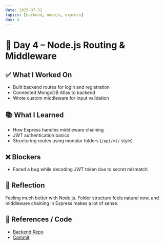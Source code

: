 ```yaml
---
date: 2025-07-31
topics: [backend, nodejs, express]
day: 4
---
```


# 📘 Day 4 – Node.js Routing & Middleware

## ✅ What I Worked On
- Built backend routes for login and registration
- Connected MongoDB Atlas to backend
- Wrote custom middleware for input validation

## 📚 What I Learned
- How Express handles middleware chaining
- JWT authentication basics
- Structuring routes using modular folders (`/api/v1/` style)

## ❌ Blockers
- Faced a bug while decoding JWT token due to secret mismatch

## 🧠 Reflection
Feeling much better with Node.js. Folder structure feels natural now, and middleware chaining in Express makes a lot of sense.

## 🔗 References / Code
- [Backend Repo](https://github.com/Sangam5756/devflow)
- [Commit](https://github.com/Sangam5756/devflow/commit/abc456)
